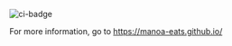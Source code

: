 ![ci-badge](https://github.com/manoa-eats/manoa-eats/workflows/ci/badge.svg)

For more information, go to https://manoa-eats.github.io/
